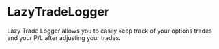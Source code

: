 # LazyTradeLogger

Lazy Trade Logger allows you to easily keep track of your options trades and your P/L after adjusting your trades.
